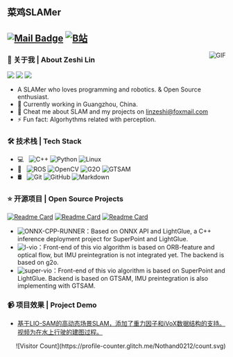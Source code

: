 ## 菜鸡SLAMer

[![Mail Badge](https://img.shields.io/badge/-linzeshi@foxmail.com-c14438?style=flat&logo=Gmail&logoColor=white&link=mailto:linzeshi@foxmail.com)](mailto:linzeshi@foxmail.com)
[![B站](https://img.shields.io/badge/BiLiBiLi-%E5%AD%A6%E4%B9%9C%E9%87%8E-yellow)](https://space.bilibili.com/22863858?spm_id_from=333.788.0.0)
---

<img align="right" alt="GIF" src="https://github-readme-stats.vercel.app/api?username=Nothand0212&show_icons=true&theme=radical" />

### 👋 关于我 | About Zeshi Lin

![](https://img.shields.io/badge/喜欢-学习-red)
![](https://img.shields.io/badge/性格-开朗-green)
![](https://img.shields.io/badge/爱好-二次元-blue)

- A SLAMer who loves programming and robotics. & Open Source enthusiast.
- 🌱 Currently working in Guangzhou, China.
- 💬 Cheat me about SLAM and my projects on [linzeshi@foxmail.com](mailto:linzeshi@foxmail.com)
- ⚡ Fun fact: Algorhythms related with perception.

### 🛠 技术栈 | Tech Stack

- 💻 &#160; ![C++](https://img.shields.io/badge/-C++-333333?style=flat&logo=c%2B%2B&logoColor=00599C)
![Python](https://img.shields.io/badge/-Python-3776AB?style=flat&logo=Python&logoColor=white)
![Linux](https://img.shields.io/badge/-Linux-333333?style=flat&logo=Linux&logoColor=FCC624)
- 🔧 &#160; ![ROS](https://img.shields.io/badge/-ROS-22314E?style=flat&logo=ROS&logoColor=white)
![OpenCV](https://img.shields.io/badge/-OpenCV-5C3EE8?style=flat&logo=OpenCV&logoColor=white)
![G2O](https://img.shields.io/badge/-G2O-525252?style=flat)
![GTSAM](https://img.shields.io/badge/-GTSAM-525252?style=flat)
- 🛢 &#160; ![Git](https://img.shields.io/badge/-Git-333333?style=flat&logo=git)
![GitHub](https://img.shields.io/badge/-GitHub-333333?style=flat&logo=github)
![Markdown](https://img.shields.io/badge/-Markdown-333333?style=flat&logo=markdown)


### ⭐️ 开源项目 | Open Source Projects

[![Readme Card](https://github-readme-stats.vercel.app/api/pin/?username=Nothand0212&repo=LightGlue-OnnxRunner-cpp)](https://github.com/Nothand0212/LightGlue-OnnxRunner-cpp) 
[![Readme Card](https://github-readme-stats.vercel.app/api/pin/?username=Nothand0212&repo=lvio)](https://github.com/Nothand0212/lvio)
[![Readme Card](https://github-readme-stats.vercel.app/api/pin/?username=Nothand0212&repo=super-vio)](https://github.com/Nothand0212/super-vio)

- ![ONNX-CPP-RUNNER](https://github.com/Nothand0212/LightGlue-OnnxRunner-cpp)：Based on ONNX API and LightGlue, a C++ inference deployment project for SuperPoint and LightGlue.
- ![l-vio]()：Front-end of this vio algorithm is based on ORB-feature and optical flow, but IMU preintegration is not integrated yet. The backend is based on g2o.
- ![super-vio](https://github.com/Nothand0212/super-vio)：Front-end of this vio algorithm is based on SuperPoint and LightGlue. Backend is based on GTSAM, IMU preintegration is also implementing with GTSAM.

### 📹 项目效果 | Project Demo

- [基于LIO-SAM的高动态场景SLAM，添加了重力因子和iVoX数据结构的支持。视频为在水上行驶的建图过程。]( https://b23.tv/JmDgPUv)


<div style="text-align: right;">
    ![Visitor Count](https://profile-counter.glitch.me/Nothand0212/count.svg)
</div>

